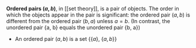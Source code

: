 **Ordered pairs $(a, b)$**, in [[set theory]], is a pair of objects. The order in which the objects appear in the pair is significant: the ordered pair $(a, b)$ is different from the ordered pair $(b, a)$ unless $a = b$. (In contrast, the unordered pair {a, b} equals the unordered pair {b, a})

* An ordered pair $(a, b)$ is a set $\{\{a\},\ \{a,b\}\}$